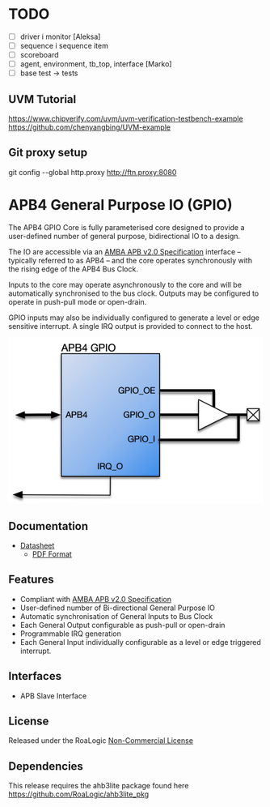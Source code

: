 
# TODO
 - [ ] driver i monitor [Aleksa]
 - [ ] sequence i sequence item
 - [ ] scoreboard
 - [ ] agent, environment, tb_top, interface [Marko]
 - [ ] base test -> tests

## UVM Tutorial
https://www.chipverify.com/uvm/uvm-verification-testbench-example
https://github.com/chenyangbing/UVM-example

## Git proxy setup
git config --global http.proxy http://ftn.proxy:8080

# APB4 General Purpose IO (GPIO)

The APB4 GPIO Core is fully parameterised core designed to provide a user-defined number of general purpose, bidirectional IO to a design.

The IO are accessible via an [AMBA APB v2.0 Specification](http://infocenter.arm.com/help/topic/com.arm.doc.ihi0024c/index.html) interface – typically referred to as APB4 – and the core operates synchronously with the rising edge of the APB4 Bus Clock.

Inputs to the core may operate asynchronously to the core and will be automatically synchronised to the bus clock. Outputs may be configured to operate in push-pull mode or open-drain.

GPIO inputs may also be individually configured to generate a level or edge sensitive interrupt. A single IRQ output is provided to connect to the host.

![apb4-gpio-sys](assets/img/apb4-gpio-sys.png)

## Documentation
- [Datasheet](DATASHEET.md)
  - [PDF Format](docs/apb4_gpio_datasheet.pdf)

## Features

- Compliant with [AMBA APB v2.0 Specification](http://infocenter.arm.com/help/topic/com.arm.doc.ihi0024c/index.html)
- User-defined number of Bi-directional General Purpose IO
- Automatic synchronisation of General Inputs to Bus Clock
- Each General Output configurable as push-pull or open-drain
- Programmable IRQ generation
- Each General Input individually configurable as a level or edge triggered interrupt.

## Interfaces

- APB Slave Interface

## License

Released under the RoaLogic [Non-Commercial License](/LICENSE.md)

## Dependencies

This release requires the ahb3lite package found here https://github.com/RoaLogic/ahb3lite_pkg

